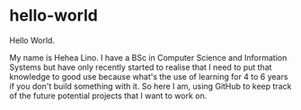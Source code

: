 # hello-world

Hello World.

My name is Hehea Lino. I have a BSc in Computer Science and Information Systems
but have only recently started to realise that I need to put that knowledge
to good use because what's the use of learning for 4 to 6 years if you don't build something
with it. So here I am, using GitHub to keep track of the future potential
projects that I want to work on.
